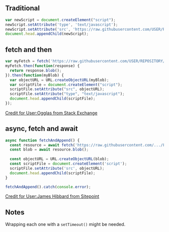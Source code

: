 ## Traditional

```js
var newScript = document.createElement("script");
newScript.setAttribute('type', 'text/javascript');
newScript.setAttribute('src', 'https://raw.githubusercontent.com/USER/REPOSITORY/main/FILE.js');
document.head.appendChild(newScript);
```

## fetch and then

```js
var myFetch = fetch('https://raw.githubusercontent.com/USER/REPOSITORY/main/FILE.js');
myFetch.then(function(response) {
  return response.blob();
}).then(function(myBlob) {
  var objectURL = URL.createObjectURL(myBlob);
  var scriptFile = document.createElement("script");
  scriptFile.setAttribute("src", objectURL);
  scriptFile.setAttribute("type", "text/javascript");
  document.head.appendChild(scriptFile);
});
```

[Credit for User:Ogglas from Stack Exchange](https://stackoverflow.com/questions/7650587/using-javascript-to-display-a-blob/44069294#44069294)

## async, fetch and await

```js
async function fetchAndAppend() {
  const resource = await fetch('https://raw.githubusercontent.com/.../FILE.js');
  const blob = await resource.blob();
  
  const objectURL = URL.createObjectURL(blob);
  const scriptFile = document.createElement('script');
  scriptFile.setAttribute('src', objectURL);
  document.head.appendChild(scriptFile);
}

fetchAndAppend().catch(console.error);
```

[Credit for User:James Hibbard from Sitepoint](https://www.sitepoint.com/community/t/javascript-with-then-and-blob-is-a-bit-not-comfortable-for-me-to-work-with-is-there-any-alternative/420809/6?u=bendqh1)

## Notes

Wrapping each one with a `setTimeout()` might be needed.
